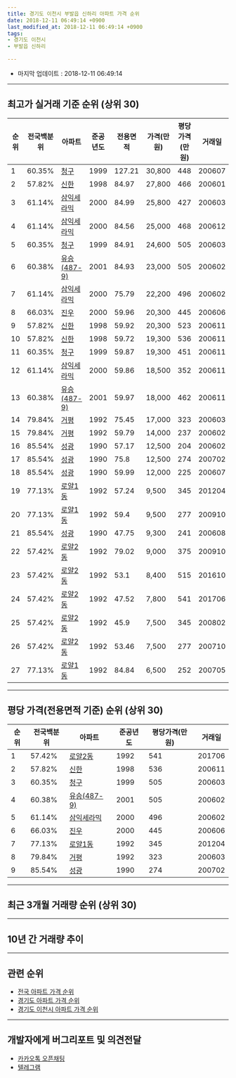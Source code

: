 ```yaml
---
title: 경기도 이천시 부발읍 신하리 아파트 가격 순위
date: 2018-12-11 06:49:14 +0900
last_modified_at: 2018-12-11 06:49:14 +0900
tags:
- 경기도 이천시
- 부발읍 신하리

---
```


* 마지막 업데이트 : 2018-12-11 06:49:14

---

## 최고가 실거래 기준 순위 (상위 30)


|순위|전국백분위|아파트|준공년도|전용면적|가격(만원)|평당가격(만원)|거래일|
|---|---|---|---|---|---|---|---|
|1|60.35%|[청구](https://search.naver.com/search.naver?query=%EA%B2%BD%EA%B8%B0%EB%8F%84+%EC%9D%B4%EC%B2%9C%EC%8B%9C+%EB%B6%80%EB%B0%9C%EC%9D%8D+%EC%8B%A0%ED%95%98%EB%A6%AC+%EC%B2%AD%EA%B5%AC)|1999|127.21|30,800|448|200607|
|2|57.82%|[신한](https://search.naver.com/search.naver?query=%EA%B2%BD%EA%B8%B0%EB%8F%84+%EC%9D%B4%EC%B2%9C%EC%8B%9C+%EB%B6%80%EB%B0%9C%EC%9D%8D+%EC%8B%A0%ED%95%98%EB%A6%AC+%EC%8B%A0%ED%95%9C)|1998|84.97|27,800|466|200601|
|3|61.14%|[삼익세라믹](https://search.naver.com/search.naver?query=%EA%B2%BD%EA%B8%B0%EB%8F%84+%EC%9D%B4%EC%B2%9C%EC%8B%9C+%EB%B6%80%EB%B0%9C%EC%9D%8D+%EC%8B%A0%ED%95%98%EB%A6%AC+%EC%82%BC%EC%9D%B5%EC%84%B8%EB%9D%BC%EB%AF%B9)|2000|84.99|25,800|427|200603|
|4|61.14%|[삼익세라믹](https://search.naver.com/search.naver?query=%EA%B2%BD%EA%B8%B0%EB%8F%84+%EC%9D%B4%EC%B2%9C%EC%8B%9C+%EB%B6%80%EB%B0%9C%EC%9D%8D+%EC%8B%A0%ED%95%98%EB%A6%AC+%EC%82%BC%EC%9D%B5%EC%84%B8%EB%9D%BC%EB%AF%B9)|2000|84.56|25,000|468|200612|
|5|60.35%|[청구](https://search.naver.com/search.naver?query=%EA%B2%BD%EA%B8%B0%EB%8F%84+%EC%9D%B4%EC%B2%9C%EC%8B%9C+%EB%B6%80%EB%B0%9C%EC%9D%8D+%EC%8B%A0%ED%95%98%EB%A6%AC+%EC%B2%AD%EA%B5%AC)|1999|84.91|24,600|505|200603|
|6|60.38%|[유승(487-9)](https://search.naver.com/search.naver?query=%EA%B2%BD%EA%B8%B0%EB%8F%84+%EC%9D%B4%EC%B2%9C%EC%8B%9C+%EB%B6%80%EB%B0%9C%EC%9D%8D+%EC%8B%A0%ED%95%98%EB%A6%AC+%EC%9C%A0%EC%8A%B9%28487-9%29)|2001|84.93|23,000|505|200602|
|7|61.14%|[삼익세라믹](https://search.naver.com/search.naver?query=%EA%B2%BD%EA%B8%B0%EB%8F%84+%EC%9D%B4%EC%B2%9C%EC%8B%9C+%EB%B6%80%EB%B0%9C%EC%9D%8D+%EC%8B%A0%ED%95%98%EB%A6%AC+%EC%82%BC%EC%9D%B5%EC%84%B8%EB%9D%BC%EB%AF%B9)|2000|75.79|22,200|496|200602|
|8|66.03%|[진우](https://search.naver.com/search.naver?query=%EA%B2%BD%EA%B8%B0%EB%8F%84+%EC%9D%B4%EC%B2%9C%EC%8B%9C+%EB%B6%80%EB%B0%9C%EC%9D%8D+%EC%8B%A0%ED%95%98%EB%A6%AC+%EC%A7%84%EC%9A%B0)|2000|59.96|20,300|445|200606|
|9|57.82%|[신한](https://search.naver.com/search.naver?query=%EA%B2%BD%EA%B8%B0%EB%8F%84+%EC%9D%B4%EC%B2%9C%EC%8B%9C+%EB%B6%80%EB%B0%9C%EC%9D%8D+%EC%8B%A0%ED%95%98%EB%A6%AC+%EC%8B%A0%ED%95%9C)|1998|59.92|20,300|523|200611|
|10|57.82%|[신한](https://search.naver.com/search.naver?query=%EA%B2%BD%EA%B8%B0%EB%8F%84+%EC%9D%B4%EC%B2%9C%EC%8B%9C+%EB%B6%80%EB%B0%9C%EC%9D%8D+%EC%8B%A0%ED%95%98%EB%A6%AC+%EC%8B%A0%ED%95%9C)|1998|59.72|19,300|536|200611|
|11|60.35%|[청구](https://search.naver.com/search.naver?query=%EA%B2%BD%EA%B8%B0%EB%8F%84+%EC%9D%B4%EC%B2%9C%EC%8B%9C+%EB%B6%80%EB%B0%9C%EC%9D%8D+%EC%8B%A0%ED%95%98%EB%A6%AC+%EC%B2%AD%EA%B5%AC)|1999|59.87|19,300|451|200611|
|12|61.14%|[삼익세라믹](https://search.naver.com/search.naver?query=%EA%B2%BD%EA%B8%B0%EB%8F%84+%EC%9D%B4%EC%B2%9C%EC%8B%9C+%EB%B6%80%EB%B0%9C%EC%9D%8D+%EC%8B%A0%ED%95%98%EB%A6%AC+%EC%82%BC%EC%9D%B5%EC%84%B8%EB%9D%BC%EB%AF%B9)|2000|59.86|18,500|352|200611|
|13|60.38%|[유승(487-9)](https://search.naver.com/search.naver?query=%EA%B2%BD%EA%B8%B0%EB%8F%84+%EC%9D%B4%EC%B2%9C%EC%8B%9C+%EB%B6%80%EB%B0%9C%EC%9D%8D+%EC%8B%A0%ED%95%98%EB%A6%AC+%EC%9C%A0%EC%8A%B9%28487-9%29)|2001|59.97|18,000|462|200611|
|14|79.84%|[거평](https://search.naver.com/search.naver?query=%EA%B2%BD%EA%B8%B0%EB%8F%84+%EC%9D%B4%EC%B2%9C%EC%8B%9C+%EB%B6%80%EB%B0%9C%EC%9D%8D+%EC%8B%A0%ED%95%98%EB%A6%AC+%EA%B1%B0%ED%8F%89)|1992|75.45|17,000|323|200603|
|15|79.84%|[거평](https://search.naver.com/search.naver?query=%EA%B2%BD%EA%B8%B0%EB%8F%84+%EC%9D%B4%EC%B2%9C%EC%8B%9C+%EB%B6%80%EB%B0%9C%EC%9D%8D+%EC%8B%A0%ED%95%98%EB%A6%AC+%EA%B1%B0%ED%8F%89)|1992|59.79|14,000|237|200602|
|16|85.54%|[성광](https://search.naver.com/search.naver?query=%EA%B2%BD%EA%B8%B0%EB%8F%84+%EC%9D%B4%EC%B2%9C%EC%8B%9C+%EB%B6%80%EB%B0%9C%EC%9D%8D+%EC%8B%A0%ED%95%98%EB%A6%AC+%EC%84%B1%EA%B4%91)|1990|57.17|12,500|204|200602|
|17|85.54%|[성광](https://search.naver.com/search.naver?query=%EA%B2%BD%EA%B8%B0%EB%8F%84+%EC%9D%B4%EC%B2%9C%EC%8B%9C+%EB%B6%80%EB%B0%9C%EC%9D%8D+%EC%8B%A0%ED%95%98%EB%A6%AC+%EC%84%B1%EA%B4%91)|1990|75.8|12,500|274|200702|
|18|85.54%|[성광](https://search.naver.com/search.naver?query=%EA%B2%BD%EA%B8%B0%EB%8F%84+%EC%9D%B4%EC%B2%9C%EC%8B%9C+%EB%B6%80%EB%B0%9C%EC%9D%8D+%EC%8B%A0%ED%95%98%EB%A6%AC+%EC%84%B1%EA%B4%91)|1990|59.99|12,000|225|200607|
|19|77.13%|[로얄1동](https://search.naver.com/search.naver?query=%EA%B2%BD%EA%B8%B0%EB%8F%84+%EC%9D%B4%EC%B2%9C%EC%8B%9C+%EB%B6%80%EB%B0%9C%EC%9D%8D+%EC%8B%A0%ED%95%98%EB%A6%AC+%EB%A1%9C%EC%96%841%EB%8F%99)|1992|57.24|9,500|345|201204|
|20|77.13%|[로얄1동](https://search.naver.com/search.naver?query=%EA%B2%BD%EA%B8%B0%EB%8F%84+%EC%9D%B4%EC%B2%9C%EC%8B%9C+%EB%B6%80%EB%B0%9C%EC%9D%8D+%EC%8B%A0%ED%95%98%EB%A6%AC+%EB%A1%9C%EC%96%841%EB%8F%99)|1992|59.4|9,500|277|200910|
|21|85.54%|[성광](https://search.naver.com/search.naver?query=%EA%B2%BD%EA%B8%B0%EB%8F%84+%EC%9D%B4%EC%B2%9C%EC%8B%9C+%EB%B6%80%EB%B0%9C%EC%9D%8D+%EC%8B%A0%ED%95%98%EB%A6%AC+%EC%84%B1%EA%B4%91)|1990|47.75|9,300|241|200608|
|22|57.42%|[로얄2동](https://search.naver.com/search.naver?query=%EA%B2%BD%EA%B8%B0%EB%8F%84+%EC%9D%B4%EC%B2%9C%EC%8B%9C+%EB%B6%80%EB%B0%9C%EC%9D%8D+%EC%8B%A0%ED%95%98%EB%A6%AC+%EB%A1%9C%EC%96%842%EB%8F%99)|1992|79.02|9,000|375|200910|
|23|57.42%|[로얄2동](https://search.naver.com/search.naver?query=%EA%B2%BD%EA%B8%B0%EB%8F%84+%EC%9D%B4%EC%B2%9C%EC%8B%9C+%EB%B6%80%EB%B0%9C%EC%9D%8D+%EC%8B%A0%ED%95%98%EB%A6%AC+%EB%A1%9C%EC%96%842%EB%8F%99)|1992|53.1|8,400|515|201610|
|24|57.42%|[로얄2동](https://search.naver.com/search.naver?query=%EA%B2%BD%EA%B8%B0%EB%8F%84+%EC%9D%B4%EC%B2%9C%EC%8B%9C+%EB%B6%80%EB%B0%9C%EC%9D%8D+%EC%8B%A0%ED%95%98%EB%A6%AC+%EB%A1%9C%EC%96%842%EB%8F%99)|1992|47.52|7,800|541|201706|
|25|57.42%|[로얄2동](https://search.naver.com/search.naver?query=%EA%B2%BD%EA%B8%B0%EB%8F%84+%EC%9D%B4%EC%B2%9C%EC%8B%9C+%EB%B6%80%EB%B0%9C%EC%9D%8D+%EC%8B%A0%ED%95%98%EB%A6%AC+%EB%A1%9C%EC%96%842%EB%8F%99)|1992|45.9|7,500|345|200802|
|26|57.42%|[로얄2동](https://search.naver.com/search.naver?query=%EA%B2%BD%EA%B8%B0%EB%8F%84+%EC%9D%B4%EC%B2%9C%EC%8B%9C+%EB%B6%80%EB%B0%9C%EC%9D%8D+%EC%8B%A0%ED%95%98%EB%A6%AC+%EB%A1%9C%EC%96%842%EB%8F%99)|1992|53.46|7,500|277|200710|
|27|77.13%|[로얄1동](https://search.naver.com/search.naver?query=%EA%B2%BD%EA%B8%B0%EB%8F%84+%EC%9D%B4%EC%B2%9C%EC%8B%9C+%EB%B6%80%EB%B0%9C%EC%9D%8D+%EC%8B%A0%ED%95%98%EB%A6%AC+%EB%A1%9C%EC%96%841%EB%8F%99)|1992|84.84|6,500|252|200705|


---

## 평당 가격(전용면적 기준) 순위 (상위 30)


|순위|전국백분위|아파트|준공년도|평당가격(만원)|거래일|
|---|---|---|---|---|---|
|1|57.42%|[로얄2동](https://search.naver.com/search.naver?query=%EA%B2%BD%EA%B8%B0%EB%8F%84+%EC%9D%B4%EC%B2%9C%EC%8B%9C+%EB%B6%80%EB%B0%9C%EC%9D%8D+%EC%8B%A0%ED%95%98%EB%A6%AC+%EB%A1%9C%EC%96%842%EB%8F%99)|1992|541|201706|
|2|57.82%|[신한](https://search.naver.com/search.naver?query=%EA%B2%BD%EA%B8%B0%EB%8F%84+%EC%9D%B4%EC%B2%9C%EC%8B%9C+%EB%B6%80%EB%B0%9C%EC%9D%8D+%EC%8B%A0%ED%95%98%EB%A6%AC+%EC%8B%A0%ED%95%9C)|1998|536|200611|
|3|60.35%|[청구](https://search.naver.com/search.naver?query=%EA%B2%BD%EA%B8%B0%EB%8F%84+%EC%9D%B4%EC%B2%9C%EC%8B%9C+%EB%B6%80%EB%B0%9C%EC%9D%8D+%EC%8B%A0%ED%95%98%EB%A6%AC+%EC%B2%AD%EA%B5%AC)|1999|505|200603|
|4|60.38%|[유승(487-9)](https://search.naver.com/search.naver?query=%EA%B2%BD%EA%B8%B0%EB%8F%84+%EC%9D%B4%EC%B2%9C%EC%8B%9C+%EB%B6%80%EB%B0%9C%EC%9D%8D+%EC%8B%A0%ED%95%98%EB%A6%AC+%EC%9C%A0%EC%8A%B9%28487-9%29)|2001|505|200602|
|5|61.14%|[삼익세라믹](https://search.naver.com/search.naver?query=%EA%B2%BD%EA%B8%B0%EB%8F%84+%EC%9D%B4%EC%B2%9C%EC%8B%9C+%EB%B6%80%EB%B0%9C%EC%9D%8D+%EC%8B%A0%ED%95%98%EB%A6%AC+%EC%82%BC%EC%9D%B5%EC%84%B8%EB%9D%BC%EB%AF%B9)|2000|496|200602|
|6|66.03%|[진우](https://search.naver.com/search.naver?query=%EA%B2%BD%EA%B8%B0%EB%8F%84+%EC%9D%B4%EC%B2%9C%EC%8B%9C+%EB%B6%80%EB%B0%9C%EC%9D%8D+%EC%8B%A0%ED%95%98%EB%A6%AC+%EC%A7%84%EC%9A%B0)|2000|445|200606|
|7|77.13%|[로얄1동](https://search.naver.com/search.naver?query=%EA%B2%BD%EA%B8%B0%EB%8F%84+%EC%9D%B4%EC%B2%9C%EC%8B%9C+%EB%B6%80%EB%B0%9C%EC%9D%8D+%EC%8B%A0%ED%95%98%EB%A6%AC+%EB%A1%9C%EC%96%841%EB%8F%99)|1992|345|201204|
|8|79.84%|[거평](https://search.naver.com/search.naver?query=%EA%B2%BD%EA%B8%B0%EB%8F%84+%EC%9D%B4%EC%B2%9C%EC%8B%9C+%EB%B6%80%EB%B0%9C%EC%9D%8D+%EC%8B%A0%ED%95%98%EB%A6%AC+%EA%B1%B0%ED%8F%89)|1992|323|200603|
|9|85.54%|[성광](https://search.naver.com/search.naver?query=%EA%B2%BD%EA%B8%B0%EB%8F%84+%EC%9D%B4%EC%B2%9C%EC%8B%9C+%EB%B6%80%EB%B0%9C%EC%9D%8D+%EC%8B%A0%ED%95%98%EB%A6%AC+%EC%84%B1%EA%B4%91)|1990|274|200702|


---

## 최근 3개월 거래량 순위 (상위 30)


<div style="width:100%;">
    <canvas id="deal_count_ranking" height="250"></canvas>
</div>


<script>
new Chart(document.getElementById("deal_count_ranking"), {
    type: 'horizontalBar',
    data: {
        labels: ['진우', '신한', '삼익세라믹', '청구', '거평'],
        datasets: [{
            label: '실거래 수',
            data: [5, 3, 2, 2, 1],
            borderColor: "rgba(255, 0, 128, 1)",
            backgroundColor: "rgba(255, 0, 128, 0.5)",
            fill: false,
        }]
    },
    options: {
        responsive: true,
        title: {
            display: true,
            text: '최근 3개월 거래량 순위'
        },
        tooltips: {
            mode: 'index',
            intersect: false,
            callbacks: {
                title: function(tooltipItems, data) {
                    return "실거래 수:";
                },
                label: function(tooltipItem, data) {
                    return data.labels[tooltipItem.index] + ": " + tooltipItem.xLabel;
                }
            }
        },
        hover: {
            mode: 'nearest',
            intersect: true
        },
        scales: {
            xAxes: [{
                display: true,
                scaleLabel: {
                    display: true,
                    labelString: '실거래 수'
                },
                ticks: {
                    suggestedMin: 0,
                }
            }],
            yAxes: [{
                display: true,
                ticks: {
                    autoSkip: false,
                    callback: function(value, index, values) {
                        if (value.length > 15)
                            return value.substr(0, 13) + "...";
                        else
                            return value;
                    }
                },
                scaleLabel: {
                    display: false,
                }
            }]
        }
    }
});

</script>


---

## 10년 간 거래량 추이


<div style="width:100%;">
    <canvas id="deal_progress" height="250"></canvas>
</div>

<script>
new Chart(document.getElementById("deal_progress"), {
    type: 'line',
    data: {
        labels: ['200812','200901','200902','200903','200904','200905','200906','200907','200908','200909','200910','200911','200912','201001','201002','201003','201004','201005','201006','201007','201008','201009','201010','201011','201012','201101','201102','201103','201104','201105','201106','201107','201108','201109','201110','201111','201112','201201','201202','201203','201204','201205','201206','201207','201208','201209','201210','201211','201212','201301','201302','201303','201304','201305','201306','201307','201308','201309','201310','201311','201312','201401','201402','201403','201404','201405','201406','201407','201408','201409','201410','201411','201412','201501','201502','201503','201504','201505','201506','201507','201508','201509','201510','201511','201512','201601','201602','201603','201604','201605','201606','201607','201608','201609','201610','201611','201612','201701','201702','201703','201704','201705','201706','201707','201708','201709','201710','201711','201712','201801','201802','201803','201804','201805','201806','201807','201808','201809','201810','201811','201812'],
        datasets: [{
            label: '실거래 수',
            pointRadius: 1,
            data: [3, 10, 21, 28, 13, 11, 18, 15, 21, 18, 14, 8, 6, 27, 23, 21, 11, 10, 6, 8, 8, 11, 15, 21, 16, 25, 18, 28, 24, 22, 10, 13, 7, 17, 12, 18, 19, 23, 37, 20, 22, 10, 15, 8, 2, 15, 14, 16, 11, 10, 10, 20, 12, 12, 17, 8, 11, 11, 23, 7, 18, 17, 20, 15, 18, 11, 11, 10, 22, 24, 22, 15, 14, 21, 20, 26, 21, 16, 11, 17, 15, 18, 11, 9, 11, 10, 5, 14, 7, 9, 13, 13, 8, 7, 17, 10, 10, 5, 6, 9, 10, 13, 22, 23, 5, 11, 9, 7, 5, 13, 5, 13, 14, 9, 10, 5, 4, 11, 3, 7, 3],
            borderColor: "rgba(255, 201, 14, 1)",
            backgroundColor: "rgba(255, 201, 14, 0.5)",
            fill: true,
        }]
    },
    options: {
        responsive: true,
        title: {
            display: true,
            text: '10년간 거래량 추이'
        },
        tooltips: {
            mode: 'index',
            intersect: false,
        },
        hover: {
            mode: 'nearest',
            intersect: true
        },
        scales: {
            xAxes: [{
                display: true,
                scaleLabel: {
                    display: true,
                    labelString: '년/월'
                }
            }],
            yAxes: [{
                display: true,
                ticks: {
                    suggestedMin: 0,
                },
                scaleLabel: {
                    display: true,
                    labelString: '실거래 수'
                }
            }]
        }
    }
});

</script>


---

## 관련 순위

- [전국 아파트 가격 순위](https://inasie.github.io/apt-ranking/전국)
- [경기도 아파트 가격 순위](https://inasie.github.io/apt-ranking/경기도)
- [경기도 이천시 아파트 가격 순위](https://inasie.github.io/apt-ranking/경기도-이천시)


---

## 개발자에게 버그리포트 및 의견전달

- [카카오톡 오픈채팅](https://open.kakao.com/o/gLJUAP4)
- [텔레그램](https://t.me/inasie)

